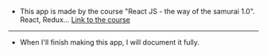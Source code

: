 * This app is made by the course "React JS - the way of the samurai 1.0". React, Redux... 
[Link to the course](https://www.youtube.com/playlist?list=PLcvhF2Wqh7DNVy1OCUpG3i5lyxyBWhGZ8)
----
* When I'll finish making this app, I will document it fully.
